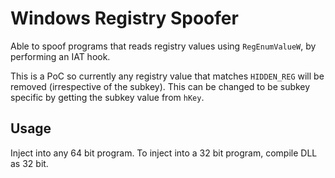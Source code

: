 # Windows Registry Spoofer

Able to spoof programs that reads registry values using `RegEnumValueW`, by performing an IAT hook.

This is a PoC so currently any registry value that matches `HIDDEN_REG` will be removed (irrespective of the subkey). This can be changed to be subkey specific by getting the subkey value from `hKey`.

## Usage

Inject into any 64 bit program. To inject into a 32 bit program, compile DLL as 32 bit.
